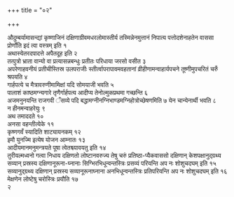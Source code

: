 +++
title = "०२"

+++

औदुम्बर्यामासन्द्यां कृष्णाजिनं दक्षिणाग्रीवमधरलोमास्तीर्य
तस्मिन्नेनमुत्तानं निपात्य पत्तोदशेनाहतेन
वाससा प्रोर्णोति इदं त्वा वस्त्रम् इति १  
अथास्येतरदपादत्ते अपैतदूह
इति २  
तत्पुत्रो भ्राता वान्यो वा प्रत्यासन्नबन्धुः प्रतीतः परिधाया जरसो
वसीत ३  
अपरेणाहवनीयं प्रतीचीस्तिस्र उलपराजीः स्तीर्त्वापरापावमवहतानां
व्रीहीणामन्वाहार्यपचने तूष्णीमुपचरितं चरुँ श्रपयति ४  
गार्हपत्ये च
मैत्रावरुणीमामिक्षां यदि सोमयाजी भवति ५  
पालाशं काष्ठमग्न्यगारे
तृणैर्गार्हपत्य आदीप्य तेनोल्मुकप्रथमा गच्छन्ति ६  
अजमनुनयन्ति
राजगवी ँसव्ये पदि बद्धामग्नीनग्निभाण्डमग्निहोत्रोच्छेषणमिति ७
येन चान्येनार्थी भवति ८  
न हीनमन्वाहरेयुः ९  
अथ तमाददते १०  
अनसा
वहन्तीत्येके ११  
कृष्णगवँ स्यादिति शाट्यायनकम् १२  
इमौ
युनज्मि इत्येष योजन आम्नातः १३  
आदीयमानमनुमन्त्रयते पूषा
त्वेतश्च्यावयतु इति १४  
तुरीयल्मध्वनो गत्वा निधाय दक्षिणतो
लोष्टानवरुज्य तेषु चरुं प्रतिष्ठा-प्यैकवाससो दक्षिणान्
केशपक्षानुद्ग्रथ्य सव्यान् प्रस्रस्य
दक्षिणानूरूना-घ्नानाः
सिग्भिरभिधून्वन्तस्त्रिः प्रसव्यं परियन्ति अप
नः शोशुचदघम् इति १५  
सव्यानुद्ग्रथ्य दक्षिणान् प्रस्रस्य
सव्यानूरूनाघ्नाना अनभिधून्वन्तस्त्रिः
प्रतिपरियन्ति अप नः शोशुचदघम् इति १६  
मेक्षणेन लोष्टेषु
चरोस्त्रिः प्रयौति १७  
२
